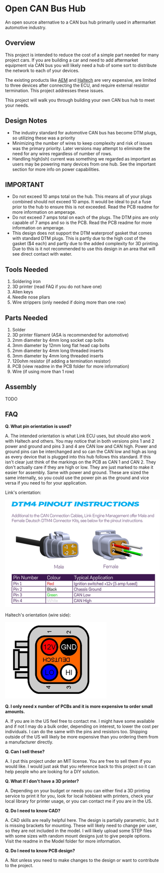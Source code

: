 # Open CAN Bus Hub
An open source alternative to a CAN bus hub primarily used in aftermarket automotive industry. 

## Overview
This project is intended to reduce the cost of a simple part needed for many project cars. If you are building a car and need to add aftermarket equipment via CAN bus you will likely need a hub of some sort to distribute the network to each of your devices. 

The existing products like [AEM](https://www.aemelectronics.com/products/ev_conversions/wiring_shop/wiring_harnesses/parts/30-2225?srsltid=AfmBOopf-43udBTczr3DMtdVAqn7zBDi4FWJSfJJbkCLwWn_8UP-PhpX) and [Haltech](https://www.haltech.com/product/ht-159000-elite-can-hub-4-port-dtm-4/?srsltid=AfmBOop2I1wcCl7ELiAaJ4Hz_9G2S5Ku90I_iyAMGlEmO2NZ8aU0mGMG) are very expensive, are limited to three devices after connecting the ECU, and require external resistor termination. This project addresses these issues. 

This project will walk you through building your own CAN bus hub to meet your needs. 

## Design Notes 
* The industry standard for automotive CAN bus has become DTM plugs, so utilizing these was a priority
* Minimizing the number of wires to keep complexity and risk of issues was the primary priority. Later versions may attempt to eliminate the need for any wires regardless of number of rows. 
* Handling high(ish) current was something we regarded as important as users may be powering many devices from one hub. See the important section for more info on power capabilities. 

## IMPORTANT
* Do not exceed 10 amps total on the hub. This means all of your plugs combined should not exceed 10 amps. It would be ideal to put a fuse prior to the hub to ensure this is not exceeded. Read the PCB readme for more information on amperage. 
* Do not exceed 7 amps total on each of the plugs. The DTM pins are only capable of 7 amps and so is the PCB. Read the PCB readme for more information on amperage. 
* This design does not support the DTM waterproof gasket that comes with standard DTM plugs. This is partly due to the high cost of the gasket ($4 each) and partly due to the added complexity for 3D printing. Due to this is it not recommended to use this design in an area that will see direct contact with water. 

## Tools Needed 
1. Soldering iron 
2. 3D printer (read FAQ if you do not have one)
3. Allen keys 
4. Needle nose pliars 
5. Wire strippers (only needed if doing more than one row)

## Parts Needed
1. Solder 
2. 3D printer filament (ASA is recommended for automotive)
3. 2mm diameter by 4mm long socket cap bolts 
4. 3mm diameter by 12mm long flat head cap bolts
5. 2mm diameter by 4mm long threaded inserts 
6. 3mm diameter by 4mm long threaded inserts 
7. 120ohm resistor (if adding a termination resistor)
8. PCB (view readme in the PCB folder for more information)
9. Wire (if using more than 1 row)

## Assembly
TODO 

## FAQ
**Q. What pin orientation is used?**

A. The intended orientation is what Link ECU uses, but should also work with Haltech and others. You may notice that in both versions pins 1 and 2 power and ground and pins 3 and 4 are CAN low and CAN high. Power and ground pins can be interchanged and so can the CAN low and high as long as every device that is plugged into this hub follows this standard. If this isn't clear just think of the markings on the PCB as CAN 1 and CAN 2. They don't actually care if they are high or low. They are just marked to make it easier for assembly. Same with power and ground. These are sized the same internally, so you could use the power pin as the ground and vice versa if you need to for your application. 

Link's orientation: 

![Link ECU CAN pinout](/Images/link_ecu_can_bus_pinout.png)

Haltech's orientation (wire side): 

![Haltech ECU CAN pinout](/Images/haltech_ecu_can_bus_pinout.png)


**Q. I only need x number of PCBs and it is more expensive to order small amounts.** 

A. If you are in the US feel free to contact me. I might have some available and if not I may do a bulk order, depending on interest, to lower the cost per individuals. I can do the same with the pins and resistors too. Shipping outside of the US will likely be more expensive than you ordering them from a manufacturer directly. 


**Q. Can I sell these?**

A. I put this project under an MIT license. You are free to sell them if you would like. I would just ask that you reference back to this project so it can help people who are looking for a DIY solution. 


**Q. What if I don't have a 3D printer?** 

A. Depending on your budget or needs you can either find a 3D printing service to print it for you, look for local hobbiest with printers, check your local library for printer usage, or you can contact me if you are in the US.


**Q. Do I need to know CAD?**

A. CAD skills are really helpful here. The design is partially parametric, but it is missing brackets for mounting. These will likely need to change per user, so they are not included in the model. I will likely upload some STEP files with some sizes with random mount designs just to give people options. Visit the readme in the Model folder for more information. 


**Q. Do I need to know PCB design?**

A. Not unless you need to make changes to the design or want to contribute to the project. 